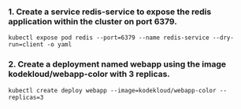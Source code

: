 ### 1. Create a service redis-service to expose the redis application within the cluster on port 6379.

``` kubectl expose pod redis --port=6379 --name redis-service --dry-run=client -o yaml ```

### 2. Create a deployment named webapp using the image kodekloud/webapp-color with 3 replicas.

``` kubectl create deploy webapp --image=kodekloud/webapp-color --replicas=3 ```
